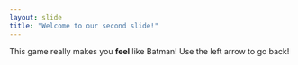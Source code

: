 ```yaml
---
layout: slide
title: "Welcome to our second slide!"
---
```

This game really makes you **feel** like Batman!
Use the left arrow to go back!
